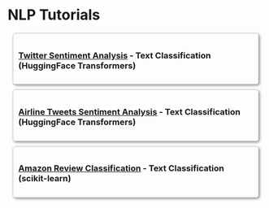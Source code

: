 # NLP Tutorials

<div style="border: 1px solid #ccc; padding: 10px; margin: 10px; border-radius: 5px; box-shadow: 2px 2px 5px #888;">

  <h3><a href="../../reference/notebooks/twitter_sentiment_analysis_roberta.html">Twitter Sentiment Analysis</a> - Text Classification (HuggingFace Transformers)</h3>

</div>

<div style="border: 1px solid #ccc; padding: 10px; margin: 10px; border-radius: 5px; box-shadow: 2px 2px 5px #888;">

  <h3><a href="../../reference/notebooks/airline_tweets_sentiment_analysis.html">Airline Tweets Sentiment Analysis</a> - Text Classification (HuggingFace Transformers)</h3>

</div>

<div style="border: 1px solid #ccc; padding: 10px; margin: 10px; border-radius: 5px; box-shadow: 2px 2px 5px #888;">

  <h3><a href="../../reference/notebooks/amazon_review_classification_sklearn.html">Amazon Review Classification</a> - Text Classification (scikit-learn)</h3>

</div>
